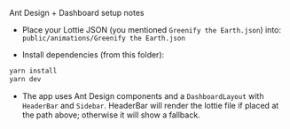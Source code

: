 Ant Design + Dashboard setup notes

- Place your Lottie JSON (you mentioned `Greenify the Earth.json`) into:
  `public/animations/Greenify the Earth.json`

- Install dependencies (from this folder):

```bash
yarn install
yarn dev
```

- The app uses Ant Design components and a `DashboardLayout` with `HeaderBar` and `Sidebar`.
  HeaderBar will render the lottie file if placed at the path above; otherwise it will show a fallback.
